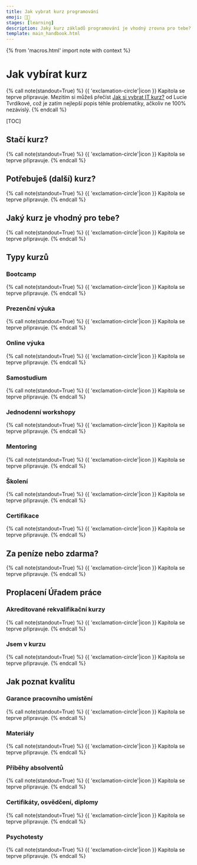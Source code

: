 ```yaml
---
title: Jak vybrat kurz programování
emoji: 🧑‍🏫
stages: [learning]
description: Jaký kurz základů programování je vhodný zrovna pro tebe? Které jsou rekvalifikační a jak je to s úřadem práce? Prezenčně, nebo online? Za peníze, nebo zdarma?
template: main_handbook.html
---
```


{% from 'macros.html' import note with context %}

# Jak vybírat kurz

{% call note(standout=True) %}
  {{ 'exclamation-circle'|icon }} Kapitola se teprve připravuje.
  Mezitím si můžeš přečíst [Jak si vybrat IT kurz?](https://lucietvrdikova.cz/nahlednete-za-oponu-jak-si-vybrat-it-kurz/) od Lucie Tvrdíkové, což je zatím nejlepší popis téhle problematiky, ačkoliv ne 100% nezávislý.
{% endcall %}

[TOC]

## Stačí kurz?

<!-- 80 % hodnoty kurzu je na tobe -->
<!-- nikdo z tebe programatora neudela -->
<!-- projekt -->

{% call note(standout=True) %}
  {{ 'exclamation-circle'|icon }} Kapitola se teprve připravuje.
{% endcall %}

## Potřebuješ (další) kurz?

<!-- tutorial hell -->

{% call note(standout=True) %}
  {{ 'exclamation-circle'|icon }} Kapitola se teprve připravuje.
{% endcall %}

## Jaký kurz je vhodný pro tebe?

{% call note(standout=True) %}
  {{ 'exclamation-circle'|icon }} Kapitola se teprve připravuje.
{% endcall %}

## Typy kurzů

### Bootcamp

{% call note(standout=True) %}
  {{ 'exclamation-circle'|icon }} Kapitola se teprve připravuje.
{% endcall %}

### Prezenční výuka

{% call note(standout=True) %}
  {{ 'exclamation-circle'|icon }} Kapitola se teprve připravuje.
{% endcall %}

### Online výuka

{% call note(standout=True) %}
  {{ 'exclamation-circle'|icon }} Kapitola se teprve připravuje.
{% endcall %}

### Samostudium

<!-- text, video, youtube, platformy -->
<!-- neni osnova, tutorial hell -->
<!-- nedelaji chyby na obrazovce -->

{% call note(standout=True) %}
  {{ 'exclamation-circle'|icon }} Kapitola se teprve připravuje.
{% endcall %}

### Jednodenní workshopy

{% call note(standout=True) %}
  {{ 'exclamation-circle'|icon }} Kapitola se teprve připravuje.
{% endcall %}

### Mentoring

{% call note(standout=True) %}
  {{ 'exclamation-circle'|icon }} Kapitola se teprve připravuje.
{% endcall %}

### Školení

{% call note(standout=True) %}
  {{ 'exclamation-circle'|icon }} Kapitola se teprve připravuje.
{% endcall %}

### Certifikace

<!-- certifikát vs certifikace -->

{% call note(standout=True) %}
  {{ 'exclamation-circle'|icon }} Kapitola se teprve připravuje.
{% endcall %}

## Za peníze nebo zdarma?

<!-- Přednášky vysokých škol -->

{% call note(standout=True) %}
  {{ 'exclamation-circle'|icon }} Kapitola se teprve připravuje.
{% endcall %}

## Proplacení Úřadem práce

### Akreditované rekvalifikační kurzy

{% call note(standout=True) %}
  {{ 'exclamation-circle'|icon }} Kapitola se teprve připravuje.
{% endcall %}

### Jsem v kurzu

{% call note(standout=True) %}
  {{ 'exclamation-circle'|icon }} Kapitola se teprve připravuje.
{% endcall %}

## Jak poznat kvalitu

### Garance pracovního umístění

<!-- Income Share Agreement -->

{% call note(standout=True) %}
  {{ 'exclamation-circle'|icon }} Kapitola se teprve připravuje.
{% endcall %}

### Materiály

{% call note(standout=True) %}
  {{ 'exclamation-circle'|icon }} Kapitola se teprve připravuje.
{% endcall %}

### Příběhy absolventů

{% call note(standout=True) %}
  {{ 'exclamation-circle'|icon }} Kapitola se teprve připravuje.
{% endcall %}

### Certifikáty, osvědčení, diplomy

<!-- certifikát vs certifikace -->

{% call note(standout=True) %}
  {{ 'exclamation-circle'|icon }} Kapitola se teprve připravuje.
{% endcall %}

### Psychotesty

{% call note(standout=True) %}
  {{ 'exclamation-circle'|icon }} Kapitola se teprve připravuje.
{% endcall %}




<!-- {#

Certifikát vydaný společností Green Fox Academy, který dokládá splnění podmínek kurzu a složení závěrečné zkoušky.
Pokud splníš podmínky pro účast v akreditovaném kurzu, získáš i osvědčení o rekvalifikaci od MŠMT ČR.

jsemvkurzu.cz
https://www.uradprace.cz/rekvalifikace-1
https://cs.wikipedia.org/wiki/Rekvalifikace

https://beta.www.jobs.cz/poradna/programujte-5-rad-jak-si-vybrat-dobry-kurz/
https://www.czechitas.cz/blog/jak-si-vybrat-kurz
https://www.itnetwork.cz/blog/jak-si-vybrat-it-kurz-v-5-jednoduchych-krocich

- základy programování kurz
- online
- rekvalifikační
- letní
kurz programování
- recenze
- online, youtube
- cena
- zdarma
- pro začátečníky
- pro děti
- pro ženy
- python, java, c#, cnc, webových stránek, webu
- praha, brno, ostrava, olomouc...

problem rekvalifikacnich kurzu
https://discord.com/channels/769966886598737931/788823881024405544/806236997545885718

BTW možnost splácet až ze mzdy je o dost méně výhodná, než si vzít úvěr v bance. Pokud bych si půjčil na celých ~170000 Kč, co stojí GFA a splácel to celé ty 4 roky, tak je to splátka kolem 4000 měsíčně a cena celého úvěru je 20000 Kč. Rozdíl 70000 Kč a samozřejmě v tom zahrnuto vše, co musí banky dodržet ze zákona. Chápu, že ho každej nedostane, ale nedalo mi to nepoznamenat.
https://www.facebook.com/groups/144621756262987/permalink/812343062824183/?comment_id=812442359480920&reply_comment_id=812627816129041&__cft__[0]=AZUT0qkG5wJZCam03qPSdt7pl0uDNOKGs5BRTL57sMVx6tkugan65PyUSGGJFZ3pikwddVx0UMZXjYxmFvRh0ceDbkrkOCZ_4QTMF7zp0aDDNlGx8eWqLcoYlU6opPd1NZw&__tn__=R]-R

Dan: Jeden velkej problém bootcampů je ten, že pro ně je obchodně nejlepší vzít lidi, co by to zvládli sami, ale neví to. Nejmíň práce je to naučit, nejlepší úspěchy absolventů.

Sekce s mnoha odkazy na kurzy je tato https://junior.guru/practice/#courses S tou nejsem spokojený, protože jedním z cílů JG je vyřešit začátečníkům rozhodovací paralýzu a ukázat jim jasnou cestu, kde a s čím začít. Tato sekce jde proti tomu, je to snaha o vyčerpávající výčet a různé vzdělávací agentury jsou tam abecedně na jedné hromadě. Právě jsem tam SDA přidal, odkaz na vás tam určitě patří. Jaká je budoucnost té sekce zatím nevím, ale v současné chvíli si myslím, že takový seznam nikomu moc nepomáhá. Bylo by podle mě lepší vysvětlit co je bootcamp, online kurz, prezenční kurz, jaké jsou v ČR/SR možnosti. Dodat lidem informace, které jim pomohou zjistit kontext a informovaně si sami z nějakého nezaujatého „katalogu“ vybrat to, co jim bude nejvíc vyhovovat - jinak se budou rozhodovat jen podle toho, kdo bude mít nejvytrvalejší PR (...narážím na Coding Bootcamp Praha).

Ahoj, chci se zeptat jaká je realita mezi kurzem a zaměstnání? Ptám se pro to jestli se dá uplatnit zkušenosti  z kurzu kterým jsem prošel a nebo to chce se zaměřit ještě na něco ?

vytvořit „návod“ na kurzy a bootcampy do příručky a propojit to - Jak vybrat kurz?

Dopředu můžu říct že žádný kurz z tebe programátora neudělá pokud tomu nedáš víc času sám.
https://www.facebook.com/groups/144621756262987/posts/901761870548968/?__cft__[0]=AZVHxasMxYVuyYJzNQaSd3oe0DO85-T_IdwNLf1vzCgHTjAvg5dWlOGnbDx56CSLgu1jcq7zu0UviPCgLlbhj95_ZdrVR3g7kfTJblMkv6zkt_EKTUIJ6tPzjm8Mvbv-hIGKdHrrO6wWvP9b1WncCCWjzWOc8u4yZXDwVEq_3QYyuZ0QAyf2dRBBW6S_h7DY8yo&__tn__=%2CO%2CP-R

typy kurzů
tutorial hell

Learn learn learn loop
https://twitter.com/OzolinsJanis/status/1420344259367030784

https://twitter.com/OzolinsJanis/status/1592122944280748035

Code Tutorials Are Holding You Back https://www.youtube.com/watch?v=EkUuXQUByuw

Poslechnout ještě jednou a udělat z toho citáty a linkovat z katalogu pod skillmea
https://overcast.fm/+U67E82wxk

Stránka o tom, jak vybírat kurz atd.
https://discord.com/channels/@me/790198607193309204/889127635551133828

mrknout na disk do analýza trhu / gfa

Dan vysvětluje akreditace ÚP https://www.facebook.com/groups/144621756262987/posts/968205110571310/

Nukiska
https://discord.com/channels/769966886598737931/917869792495550474/920361602455306311

Mentoři za peníze
https://discord.com/channels/769966886598737931/788826407412170752/887687959669800970

ETICKÉ DILEMA
Rovnou doplním etický dilema, na který jsem narazil jako někdo, kdo komerčně pomáhá začátečníkům k první práci: Nejvíc peněz za nejmíň práce je nechat si platit od lidí, kteří to vlastně (skoro) nepotřebujou, ale z nějakýho důvodu to nevědí. Těch, co už umí skoro všechno potřebný nebo těch, kteří by se to klidně naučili sami z nějakých online kurzů. V podstatě jen „slíznout smetanu“ a inkasovat od nich za fixní délku výuky nebo provizi od zaměstnavatelů nebo oboje. Taky máš pak krásný statistiky, spousta absolventů to pak fakt dělá atd. Lidi, kteří potřebujou třeba víc tý pomoci jsou z takového hlediska (fixní cena) nákladnější a míň zajímavý. Ostatně některý kurzy/akademie jsou přímo firem nebo v těsný spolupráci s jejich recruitery nebo s recruiterskýma firmama. Což není nutně špatně, ty lidi chtějí najít práci a firmy zase lidi, ale je dobrý si uvědomit, kudy tečou peníze a tedy zájmy. Proto jim pak nevadí, když hodně lidí odpadne (během nebo v přijímacím procesu), protože náklady byly malé a získali tím přeci jen několik lidí, z kterých něco budou mít. (Tím nemyslím jen Smartbrains i když to vypadá, že to sedí i na ně)
https://discord.com/channels/769966886598737931/769966887055392768/862732587192549416

GFA cena
https://discord.com/channels/769966886598737931/769966887055392768/860589911634477076

ISA (Income Share Agreement)
https://discord.com/channels/769966886598737931/789092262965280778/862726102212149298

Zed Shaw - bootcampy

Bootcampy které slibuji napojeni na firmy jsou v podstatě lež, žádný 90% positioning není, alumni si pak s minimální pomoci bootcampu hledají práci sami a to i na stránkách jako JG. Certifikat z bootcampu nemá žádnou hodnotu.
https://www.reddit.com/r/learnprogramming/comments/ibiu5o/took_a_bootcamp_more_than_doubled_my_salary_not/

Bootcampy
https://twitter.com/jesslynnrose/status/1217041708170522625
https://twitter.com/jesslynnrose/status/1217041708170522625
https://www.freecodecamp.org/news/coding-bootcamp-handbook/

Bootcamp mi doporučil Balda. Bootcamp je super, protože je intenzivní a dlouhodobý, takže se toho naučíte spoustu (pokud to mentálně ustojíte), ale dáte za něj slušnější balík peněz
https://www.codingbootcamp.cz/

https://twitter.com/rubenharris/status/1225185221244379136



AKREDITOVANÉ KURZY MŠMT
https://www.msmt.cz/vzdelavani/dalsi-vzdelavani/databaze

Dan:

Já chápu, že hledáte „akreditaci na ÚP“ (ve skutečnosti ji uděluje MŠMT), protože to nechcete platit. Zkusím vám ale přidat i pohled z druhé strany.

I já bych byl rád, kdyby někdo uhradil/přispěl na náklady lidem, kterým pomáhám v získání jejich první práce v IT.

Proto jsem se o možnost akreditace zajímal, ale vzdal jsem to, protože velká část těch požadavků jde proti tomu, jak jsem přesvědčen, že je nejlepší se učit.

Další faktor je, že pokud díky akreditaci má někdo zajištěn přísun dotovaných lidí z Úřadu práce, má poměrně malou motivaci to nějak měnit a modernizovat, protože zlepšení víc lidí nepřinese, stojí peníze a zas tolik ÚP neproplácí, nehledě na to, že radikálnější změny by vyžadovaly další náklady na akreditaci…

Čímž neříkám, že (všechny) akreditované kurzy jsou špatné, znám absolventy některých, kteří v IT pracují, ale neumím je s čistým svědomím doporučit.

-------

Ještě jednu vlastnost ty rekvalifikační kurzy mají tím, že na ně ÚP vlastně moc neplatí, pokud tam není významná spoluúčast, tak ani nebývají dost rozsáhlé, aby reálně dostatečně připravily na praxi. Z nuly/skoro nuly na zaměstnatelného (a je asi jedno co) mi přijdou 3 měsíce mnohem rozumnější minimum.

Přemýšlím co vám poradit, protože i to, že teď začaly prázdniny znamená, že se nedá ani chodit někam na FIT na přednášky apod. případně na cenově dostupné kurzy na VŠ (typu http://kurzy.vsb.cz/, nevidím tam data, je to v Ostravě, … ale jen pro ilustraci).

Inventi už tu někdo zmiňoval a možná jsou i další firmy, které budou ochotny si někoho vychovat, typicky pro ty úplně entry-level testerské pozice.

Nejrealističtější a nejpraktičtější mi připadá začít se učit hned, sám pomocí online kurzů. Datař/tester nejsem, takže konkrétní dobré kurzy bude muset doporučit někdo jiný. Z jiných částí IT mám poměrně dobrou zkušenost s Codecademy.

A zároveň zkusit najít někoho, kdo to dělá a může nasměrovat na začátku. Kdyby ho zajímal webový frontend, tak rád pomůžu.

Rychlokvašky
https://discord.com/channels/769966886598737931/1104687389328281672/1105964105094934638

No rozhodně bych si poradila ať se více ptám na věci, které mi nebyly úplně jasné. I když prostředí v Pyladies bylo přátelské, ten strach položit "hloupý dotaz" tam pořád častečně byl a byla to škoda :). Dále nenechat se odradit a zdeptat tím, že to trvá déle než člověk čeká, popřípadě má pocit, že mu to jde pomaleji než zbytku. A taky teď zpětně vnímám to, že vymyslet si nějaký větší projekt a sehnat si mentora na zpětnou vazbu by mě dopředu posunulo rozhodně rychleji. A rozhodně bych si doporučila věnovat se tomu pravidelně. Stávalo se mi, že jsem měla v učení třeba měsíc pauzu a pak bylo o dost těžší se do toho znovu  dostat :).

Příručka: rekvalifikace proplacená od státu
https://byznys.ihned.cz/c1-66848610-chcete-rekvalifikaci-na-programatora-ci-pilota-dronu-vime-jak-si-ji-nechat-zaplatit-statem-nebo-unii

Certifikáty a akreditace
https://trello.com/c/Wfy4o1o8/4926-certifikaty

https://www.czechitas.cz/blog/jak-si-vybrat-kurz

mely by kurzy mit vlastni materialy?
https://discord.com/channels/769966886598737931/769966887055392768/845278004624228372

maji najaky smysl psychotesty?
https://discord.com/channels/769966886598737931/769966887055392768/845265153971716107

co je bootcamp
https://www.facebook.com/groups/1806114342948040/permalink/3581897008703089/?comment_id=3582808101945313&__cft__[0]=AZVLPF3myMElmSDbhPIfH2EZ_WoHV5ppoxFJuhlx90CTy5jEt8mXlPdgb37GZMRp13tfKjPTm9LoDfBuu9oWumBKTlHgU2-QdTKVuuGwHsCqwMuNvsFEAe_W8eDwWCDPsHg9v80aSIvrh9H0haubkwBohkixR4aQwzGnNl0Cbup9AzD_wdDoPFFdVGPz-he0xL0&__tn__=R]-R


--- https://discord.com/channels/769966886598737931/1107639286486028321/1107697000478158848
Ze zkušenosti z 8 měsíčního SDA:

1. Nedělat kurz s tím, že když ho udělám, budu mít práci, ale s tím, že když ho udělám, začnu tvořit svoje projekty a nepřestanu se učit
2. Reálně si určit časový možnosti (frekvence kurzu, délka, moje tendence k prokrastinaci, dojíždění pokud není online, děti, atp.) tak, abych nevyhořel a měl čas na vlastní procvičování mimo kurz, čtení si a zajímání se, rejpání, experimentování
3. Nenechat se od kurzu demotivovat tím, že třeba jsem si vybral backend, ale teď mě láká frontend atp.
4. Přidat se do nějaký komunity / chodit na workshopy, případně na to nebýt sám
5. Nezačínat se učit programovat kurzem, ale nejdřív si to chvíli zkoušet
6. Kurz není potřeba
7. Programovat je potřeba
8. Nenechat se rozladit množstvím technologií a případně tím, že já se učím tuto, ale u nějaký podobný alternativy všude čtu, že je populárnější
9. Ptát se lektora, zejména, pokud mi něco není jasný a ne jen sedět, koukat, opisovat a pak si to hledat (na to stačí youtube a nepotřebuju drahý kurz a lektora)
---


--- https://discord.com/channels/769966886598737931/769966887055392768/1107575340919947344
Kdybych měl **tipnout** proč — tedy kromě nejpravděpodobnějšího zkreslení malým vzorkem — tak ty, které projdou DA se to už předtím léta vlastně učily, takže toho vlastně umí spoustu a teprve po DA se odhodlají tu práci hledat.
U testingu čekám víc „nejsnazší začátek, není potřeba tolik umět“ a v kombinaci s tím, že narozdíl od „něco si naprogramuju“ asi nikdo doma neřekne „něco si otestuju“, takže veškerá znalost jde z kurzů, které si myslím nevybírají účastnice tolik podle stávajících IT znalostí, tak to tak může dopadat. Podle motivace snad vybírají, ale pokud je celý proces od 0 do zaměstnání moc rychlý, ani si nestačí uvědomit, co ta práce znamená.
---


--- https://discord.com/channels/769966886598737931/1102026858268209192/1102981412170235966
Jen dodám, že
> nevim jak posoudit verohodnost a efektivitu daneho kurzu
neví asi nikdo 😄 Ale základ je pochopit svou situaci, pochopit co každý z těch kurzů nabízí a minimálně si vybrat ten, který se pro tu mou situaci nejvíc hodí. Např. ITnetwork a GFA jsou typově kurzy úplně jiné, za úplně jiné peníze, s úplně jinou časovou náročností a stylem výuky a hodí se pro úplně jiné lidi. Jestli se upsat nějakému konkrétnímu kurzu je otázka až na druhém místě, protože nejdřív musíš vědět, z čeho vůbec vybíráš.
---


--- https://discord.com/channels/769966886598737931/811910392786845737/856204731193884683
Zajímavý web https://calmcode.io/ s krátkými lekcemi, který zatím pokrývá hlavně Python. Líbí se mi, že lekce k args a kwargs končí srozumitelným příkladem situace, kdy se podobná věc může hodit. https://calmcode.io/args-kwargs/usecase.html
---


--- https://discord.com/channels/769966886598737931/811910782664704040/869859900572983377
Jessica Rose si plní sen udělat začátečnický webdev kurz zadarmo: https://www.classcentral.com/report/webdev-bootcamp/
Za Jessicu se můžu zaručit, není to žádné skryté tahání peněz.  (Jestli ji teda nezradí platforma, ale to Class Central  vypadá OK.)
Místo peněz kurz vyžaduje čas a dřinu, jak říkají v https://www.classcentral.com/report/webdev-bootcamp/#expectations  ~~(Já ten čas nemám, tak se nepřihlásím...)~~
---


--- https://discord.com/channels/769966886598737931/788832177135026197/868020295351537704
https://www.udemy.com/course/the-modern-python3-bootcamp/
https://www.udemy.com/course/100-days-of-code/
https://www.udemy.com/course/automate/ (kdysi jsem někde sehnal kód, abych to měl zdarma, ale teď nemůžu najít kde)
---


--- https://discord.com/channels/769966886598737931/788832177135026197/1050093159587250176
„tenhle kurz Javy je co jsem viděl je asi nejvíc oceňovanej on-line a na druhou stranu se o něm hodně málo ví. Sám jsem ho zatím neprošel a koukal jsem do něj a vypadal fakt dobře :)) “, napsal mi jinde <@414887173154930698>, tak to sem dávám:

https://java-programming.mooc.fi/
---


--- https://discord.com/channels/769966886598737931/789092262965280778/1040690678247739483
Ha ha, nevím jestli pod stejnou skupinou, ale na ten příspěvek jsem na fb reagoval jako absolvent (nemám žádný jiný business s GFA).

A moje vlastní pritakani, tedy částečný souhlas byl pouze s tím co jsem dával zpětnou vazbu i GFA po dokončení, že prostě neřeknou úplně narovinu jak extrémně náročné to je. Oni to jako naznačí, ale není v jejich zájmu si brát zákazníka.

Myslim že nejdůležitější je celá životní fáze ve které se člověk nachází, jestli si to může dovolit finančně, jestli je v "nejlepší fázi života" Teda neřeší nějaký extrémní stress, neřeší nějaká velká vztahová traumata, neřeší osobní I pracovní problémy, nebo zdravotní problémy. Oni to naznačí, ale spíš to nedotahnou dokonce, než aby si vzali klienta (alespoň za mě jsem měl takový pocit) a pokud máte úplně optimální situaci, ale třeba jste v životě neprogramovali, připravte se na jízdu na tobogánu mordorem (zejména u té intenzivní části)

Nadruhou stranu pokud jste ready (což člověk nikdy sám pořádně neví, ale dá se to alespoň odhadnout a v tomhle myslím že by to měl mít greenfox jako první informací na svých stránkách) a jste ochotni u intenzivního kurzu trpět (ne nutně) a zároveň si přinést spoustu obohacujicich zážitků obecně jste velmi výkonné povahy (nebo alespoň běžně) greenfox naprosto doručí co slibuje a celý ten komentář je vážně spíš fikce z mojí zkušenosti.

Ale prostě někdo kdo nikdy neprogramoval a najednou má sedět 12 hodin denně velmi intenzivně u náročné programátorské látky, bude muset podat bez nadsázky trochu heroický výkon. Abych to trochu odlehcil, začínal jsem v intenzivní fázi že které jsem pak přešel na Part-time (zjistil jsem že můj život pro to není dost zařízený, zároveň jsem v tom viděl unikátní příležitost)  a v té intenzivní verzi jsme měli např člověka který měl vlastní business, (vlastní firmu) velkou rodinu a stíhal mám pocit si v přípravném týdnu na zkoušky  odjet na dovololenou, celou látku zvládat jako jeden z těch více vepředu a během onlinelekci
---


--- https://discord.com/channels/769966886598737931/789092262965280778/1037426032849993776
Kromě kurzů od <:czechitas:842465242071171132>  Czechitas (Staň se kodérkou nebo DA: Web), které mají bezkonkurenční poměr cena / výkon, tak jen nás, tedy <:coreskill:929824061071192084> https://CoreSkill.tech

Jaké jsou alternativy?
<:sdacademy:929734682097107024> SDA https://sdacademy.cz/kurzy/javascript/
Primakurzy https://www.primakurzyonline.cz/tvorba-www-stranek (obsah nedostatečný)
<:engeto:929737378288005140> https://engeto.cz/webova-akademie/ (příliš krátké)
StepIT: https://praha.itstep.org/kurz-front-end (ale není to online)
Škola kódu: https://skolakodu.cz/web-programator/ (jQuery uff)
AbecedaPC https://skoleni.abecedapc.cz/rekvalifikace-webdesigner (sorry, ale nesmyslný obsah)

Ostatní, například <:greenfox:929737456423698472> GFA a další neučí frontend nebo **jen** frontend
---


--- https://discord.com/channels/769966886598737931/769966887055392768/1010071732880674816
**Zájem firmy** je tvorba zisku. Pokud nebudeš mít výsledky, tak nepřijdou klienti a nebude zisk. Takže opravdová spokojenost je až sekundární. A opět sem to viděl na vlastní oči.
Já to mám sice trochu jinak, ale taky tomu, co dělám, říkám byznys skoro ironicky.

> klientových očekáváních
I protože jsme na dlouho a za poměrně dost peněz, tak se snažíme to očekávání na začátku sladit jak jenom to jde.
Takže je to zodpovědnost firmy. Opět jsem viděl lidi, co dali nevratně vyšší desítky tisíc za kurz, který byl moc pokročilý nebo moc začátečnicky pro jejich úroveň, považuju to primárně za selhání toho, kdo jim to prodal.

> schopnostech
jasně, někomu to jde rychleji nebo už má start za sebou, proto jedeme personalizovaně, každej svým tempem, to je dost těžké při skupinové frontální výuce řešit

> někdy mám pocit, že se ji žák snaží zbavit
Určitě někdo může zaujmout hodně pasivní postoj, „bav mě / uč mě“, zvlášť když je to povinná (a „povinná“) výuka někde na ZŠ a SŠ, ale i proto pomáhám jen dospělým, kteřá to mají už srovnané a motivaci mají vyřešenou.
Zážitek s několika lidmi, co byli mentálně ještě na střední mi stačil, abych věděl, že to není pro mě.
A píšu mentálně, poznal jsem i mladší věkem než oni, s kterýma byla radost něco dělat.
---


--- https://discord.com/channels/769966886598737931/769966887055392768/1009900463908462622
Mě to přijde strašně důležitý téma, už protože nějaké „kurzy“ dělám jako živobytí 🙂 a taky asi každý tady v klubu nějakým kurzem projde (i kdyby byl online).

Pointa toho mého pohledu je, že neexistuje žádná objektivní metrika, kterou by se daly kurzy srovnávat. Ve světě bootcampů je to často % těch, co do nějaké doby najdou práci, ale jednak se s tou metrikou snadno a často podvádí (i když formálně to může být pravdivé číslo) a jednak je to závislé i na tom, jaké lidi nabíráš atd.

Proto je nakonec subjektivní hodnocení lidí, kteří tím projdou, to jediné relevantní ne protože by bylo ideální, ale protože jiné reálně není možné a samozřejmě je lepší než nějaké skóre typu 4/5, se dozvědět kvalitativní data typu lektoři byli takoví a makoví, měli na nás tolik času, problémy v kurzu firma řešila atd.
---


--- https://discord.com/channels/769966886598737931/769966887055392768/999610490294652958
Nemám zkušenost konkrétně s ITnetwork, takže píšu obecně. Pokud seženeš dobrý kurz a pracák ti to proplatí, tak je to samozřejmě značka ideál, protože budeš za sebou mít dobrý kurz a ušetříš peníze 🙂 Hrajou do toho ale několik věcí:

📝 Kurz, který lze proplatit pracákem, musí splňovat nějaké formální požadavky, které mohou být třeba trochu zastaralé, nebo náročné na byrokracii či jinou režii. Toto ovlivňuje způsob, jakým lze pak ten kurz vést a ne každý má prostor a energii na to, aby to splnil, i když by to splnit mohl, nebo dělal ten kurz inovativně navzdory těm formálním požadavkům.

<:philosoraptor:911721791146315826> Kurz, který umožňuje proplacení z pracáku, má přísun lidí z pracáku. Lidé tam jdou a neplatí to. To vytváří určité motivační pokřivení, protože na to lidi nehážou svoje vlastní peníze a tudíž nehodnotí tak přísně kvalitu (když to nebude užitečné, nechají si to proplatit a pokrčí rameny, ale neřeknou si „tyjo, to za to fakt nestálo, chci peníze zpět, nebo jim napíšu blbou recenzi aspoň“). Zároveň kurz má dobrý zdroj studentů, kteří jdou po ceně (mají proplaceno, tedy to mají zadarmo nebo skoro zadarmo) a nemusí se namáhat udělat ten kurz nutně nějak skvěle aktuální nebo jinak perfektní, protože i průměrný kurz bude prostě stačit, studenti přijdou, peníze přijdou, proč se snažit. Tímto nechci ty kurzy všechny nějak šmahem hodnotit, jen chci prostě říct, že je dobré si vždy uvědomit byznys model a motivaci toho, od koho kupuju, protože mi to pak umožní dávat si pozor na ty správné věci, když vybírám.

🏅 Drtivá většina kurzů nestačí na to, abys pak naběhl na pohovor a z první tě vzali, i kdyby to desetkrát v promo materiálech tvrdili. Stát se to může, ale častěji potřebuješ ještě udělat něco navíc po kurzu, typicky vytvořit nějaký svůj demo projekt, na kterém ukážeš, že umíš něco sám vyřešit a vytvořit, ne pouze „opisovat z tabule“. Pokud kurz dává nějaký certifikát, je to pro většinu zaměstnavatelů jako diplom z plavání ve školce. Je to milé, ale přihlížet budou spíš na to, co ukážeš v bazénu. Pro samotný certifikát to tedy spíš nedělej, dobře si prostuduj náplň kurzu. Toto se týká skoro všech kurzů, ne pouze těch, které umožňují proplacení z pracáku.
---


--- https://discord.com/channels/769966886598737931/788832177135026197/985177771284262962
20 hodin týdně 2 roky.
https://twitter.com/kondrej/status/1535586323461033984
https://twitter.com/svpino/status/1535230313315508224
https://github.com/ossu/computer-science
---


--- https://discord.com/channels/769966886598737931/788832177135026197/985904462071742535
[Python / Java / Kotlin / Frontend]
**JetBrains Academy** (https://www.jetbrains.com/academy/)
- Pěkné učební plány postavené na psaní malých projektů
- Vlastní knowledge map a propojení s IDE od JetBrains
- Zdarma tracky: Kotlin Basics a Frontend Developer
---


--- https://discord.com/channels/769966886598737931/788832177135026197/980377341870100520
Pro <@786562518985605132> a kohokoliv dalšího - bezva učební videa Pythonu z dílny <@733309153275019326>  https://youtube.com/playlist?list=PLFt-PM7J_H3GJSvIWwJDaAgJjq9W-oWSF
---


--- https://discord.com/channels/769966886598737931/789092262965280778/979083071053762560
Předpokládám že máš na mysli kurz s lektorem.
Nemám zkušenosti, ale podle toho co vím. Používají materiály které najdeš i na ITNetworku. Většinou ty od Davida, protože ty jako jediné mají potřebnou úroveň, najdeš tam desítky článků které obsahují chyby, nedokončené seriály, atd. V rámci kurzu ti odemknou všechny potřebné lekce z daného bloku, tedy pokud nejsou dané články free. Výhoda je očividná, a to lektor kterého se můžeš doptat, pokud něčemu nerozumíš. Myslím že dostaneš i kontakt na lektora.

Jako druhou výhodu bych viděl že některé kurzy (webové aplikace) lze uhradit v rámci rekvalifikace skrze úřad práce.
---


--- https://discord.com/channels/769966886598737931/769966887055392768/976037409215115274
Naučit se programovat “doma” je normální, to není volný čas, ale domácí příprava, a může být časově i několikanásobně náročná, než kolik času strávíš sezením v učebně při kurzu.
---


--- https://discord.com/channels/769966886598737931/789092262965280778/974326857015115796
Ctu taky jednu z moznosti BeeIT, tak ráda neco málo sepíšu, protože vím, že když jsem sem přišla, psali jste mi, že o BeeIT tady zatím moc nepadlo.

 Mám za sebou velkou část C# a SQL, ale ještě nejsem u konce. Já jsem zatím spokojená, ale má to svá specifika.
Kurz je možné chodit jak fyzicky, tak i online (aspoň ten náš jde), lektoři na to jsou připraveni. Nicméně z našeho kurzu jsem asi z 15 lidi byla jediná, kdo do učebny docházel. Což mě trochu mrzelo, protože jsem se těšila, že poznám i ostatní souputníky - ti často ani nejsou switcheři, ale lidi, které tam poslala firma, aby se přivzdělali. Bohužel si nikdo na lekcích ani nezapíná kamery (lektoři ano, studenti ne). Lekce mají pěkný materiály a kurz je určen pro někoho, kdo už aspoň něco umí, což bylo pro mě rozhodující (nechtěla jsem na kurz, kde první 8 lekcí budeme probírat podminky - to je nadneseny, vím). Takže sice jsme šli od základu, ale měli jsme to během asi dvou lekcí zfouknuté a pak se šlo rovnou na OOP a pak to začal být fičák. Ale co vim, tak Python mají udělaný pro úplné začátečníky, takže to se od C# liší.

Úkolů na procvičování bych si i klidně představila víc, ale zase neměla jsem tolik moc času navíc. Ale zato byly zajímavý. Třeba zkusit si naprogramovat jednotlivé metody, které dela list nebo linkedList (add, remove...). Hodně oceňuji, že mám materiály, do kterých můžu nakouknout (hlavně k wpf), až budu něco hledat, dá se v nich hezky vyznat. Nějakým způsobem se rozjíždí i projekt, ale to je něco, co podle nemají moc vymakané (metodologicky), ale myslím, že hodně hraje i roli to, že se účastníci nepotkavaji fyzicky... nějak se snažíme o tom komunikovat, ale moc si neumíme rozhodit praci mezi sebe.
Určitě sem hodím někdy v červnu i nějaké info už kompletně po kurzu se všemi dojmy. Kdyztak se klidně dal doptej :)
---


--- https://discord.com/channels/769966886598737931/788826407412170752/972951035226247258
Práce, kterou jste doteď dělali jako koníčka po večerech najednou děláte přes den a máte za ni zaplaceno. Učíte se 3x rychleji -> nové informace nasáváte jak podvědomě (protože se to na vás valí ze všech stran a chtě nechtě jste součástí), tak vědomě a cíleně (protože máte silnější potřebu a motivaci se učit, už jen pro to, abyste si tu práci udrželi).
Píšu, nevzdávejte to, ale ve zkušební době není ostuda to vzdát, pokud cítíte, že to není ono. Nemusí vám vyhovovat prostředí (malá kancelář nebo velký open-space), tým (ne s každým si lidsky sednete), práce (představovali jste si něco jiného), časové možnosti (dojíždění moc dlouhé a drahé), nebo naopak remote či home-office není tak super, jak jste si mysleli.
Buď máte to štěstí a víte předem, co hledáte (a moc nedoporučuji se do něčeho nutit s tím, že si možná zvyknete), nebo si to prostě musíte vyzkoušet a pak zvážit případnou změnu. I samotná změna projektu může být pro někoho problémová, na to pozor už při pohovoru, zda si chcete přechod na jiný projekt určovat sami nebo vám nevadí, když vás podle potřeby realokují jinam.
To se teď stalo mně, po 3 měsících zaškolování na jednom projektu (a s ním související tým, prostory, režim, atd.) mě zítra čeká v rámci zákaznické společnosti nový projekt, nové prostory, nový tým, nový režim. Já jsem dost přizpůsobivá a obecně nemívám se změnami problém, přesto je pro mě tento přesun trochu „šok“, že se to v praxi opravdu děje. 😊
Co bych si dnes před nástupem do práce poradila, tak hlavně KLID. Kladla jsem na sebe od začátku vysoké nároky a zbytečně se tím nervovala. Nepřemýšlela jsem nad tím tak, že mám celé 3 měsíce na to, abych poznala novou práci, spíš jsem to brala jako snahu nic nezkazit a za každou cenu se tam udržet. 😊 Do dnešního dne se mi přes LinkedIn ozvalo asi 10 dalších recruiterů, zda nehledám pracovní příležitost (a to nemám zelené kolečko opentowork). Lidí je opravdu nedostatek, a pokud nejste na stávající pozici spokojeni, nebojte se změny. Držím palce!
---


--- https://discord.com/channels/769966886598737931/769966887055392768/939234781462405120
Kurz na prg.ai je spíš takový populárně naučný: https://prg.ai/elements-of-ai/
Ten doopravdický kurz je na ČVUT a Matfyzu 🙂
Samozřejmě samouci mohou vyzkoušet různé OCW platformy, samostatné online kurzy, ... nebo i kurz pydata.cz (který zatím běží v podobě navazujícího kurzu pro PyLadies): https://projekty.pyladies.cz/course?course=pydata-2021-praha-podzim
---


--- https://discord.com/channels/769966886598737931/788832177135026197/912663319645683723
Jak chtěl Dan Srb,
já nedávno doporučoval https://learnjavascript.online/.
Je to cca měsíc, co jsem to dodělal. Seděl jsem u toho celkově týden několik hodin denně.
Je dobré mít už nějaké základy programování. Na obsah se lze podívat v odkaze.
Kurzem tě provází postupně od elementárních věcí po pokročilejší. K výkladu jsou doplňující interaktivní cvičení hned vedle výkladu. Těch druhů cvičení není mnoho, ale postupně se opakují avšak s tím rozdílem, že nově je upravíš o nově naučenou látku. Vidíš tedy několik různých variant řešení a provedení. Kolikrát to je až otravný a chceš pokračovat dál ale on tě nepustí. Musíš to udělat. (Samozřejmě nemusíš, můžeš se jedním Help tlačítkem proklikat k tomu, že se ti odemče další kapitola. Je to však schovaný, aby tě to nelákalo. Asi jako možnost odstranit FB profil :)) Takto ti třeba nejprve bezpečně seznámí a procvičí s tebou Promises, a až pochopíš toto, ukáže ti (po několika jiných kapitolách) Async/Await srandy.

Když nevíš, můžeš použít nápovědy autora. Když ti dojdou nápovědy, můžeš si nechat zobrazit řešení. Zobrazit nápovědu a popř. řešení můžeš až po určité době. Tímto tě chce jemmě donutit zapojit hlavu a ne jen prolítnout tutoriál jak knižku v knihkupectví.

Kurz stál cca 1300,-.
Po kurzu už mi stačí do kurzu občas nahlédnout na nějakou drobnost, ale po většinu času stačí MDN.

Po tom kurzu jsem hned najel na tvorbu webovek, který jsem měl v plánu už dřív.

Na kurz jsem přešel z freecodecamp kurzu, který jsem prolítl mega rychle (myslím tu část pouze o JS) Když jsem si však sedl ke klávesnici, že začnu psát ten web, tak jsem slyšel akorát vibrovat ten drátek, co drží uši. 🙂
---


--- https://discord.com/channels/769966886598737931/769966887055392768/908862016536600576
Za uložení na později stojí i Brackeys na YT. Kanál narvanej úplně vším co tě okolo tvorby her v Unity napadne. K prasknutí. Má pak i discord komunitu, početnou a aktivní. https://www.youtube.com/c/Brackeys
---


--- https://discord.com/channels/769966886598737931/1100772270445703199/1101219405838418051
https://www.seznamzpravy.cz/clanek/domaci-zivot-v-cesku-zlepsete-svou-karieru-vyzyva-ministerstvo-nabizi-az-50-tisic-na-kurzy-230085#dop_ab_variant=0&dop_source_zone_name=zpravy.sznhp.box&source=hp&seq_no=3&utm_campaign=abtest217_krokovy_redesign_feedu_varA&utm_medium=z-boxiku&utm_source=www.seznam.cz
---


--- https://discord.com/channels/769966886598737931/806621830383271937/1080894646424703046
Velmi mě zaujalo video https://www.youtube.com/watch?v=DPg4EVufkfs - vypadá to, že autorka Lucie Lénertová je velmi dobrá v tom, co dělá. 🙂
---


--- https://discord.com/channels/769966886598737931/789092262965280778/1062686928115347466
Těm, co začínají s Javou, nebo si ji chtějí osvěžit jako já, bych chtěl doporučit už zmiňovaný finský MOOC kurz: https://java-programming.mooc.fi/ (má dvě části). Mám za sebou tu první a budu pokračovat, tak tady jsou dojmy:

MOOC Java Programming
🙂 Vše je pěkně vysvětlováno, dobře se to čte
🙂 Podle mě vhodné i pro někoho s horší angličtinou
🙂 Nutí pořád psát nějaký kód (většinou menší cvičení)
🙂 Celý kurz je zdarma

🤷‍♂️ Text-based + obrázky + pár videí ve finštině <:lolpain:859017227515854879> (s titulky ofc)
🤷‍♂️ Jako podpora slouží skupina na Telegramu
🤷‍♂️ Někdo může být rád za certifikát, v závěru jsou dva, tj. jeden za každou část

🙁 Absence větších projektů (možná na konci druhé části?)
🙁 Používat jejich plugin TMC v IDE může být docela pain
(asi ne minus pro někoho, kdo je v pohodě s NetBeans,
kde je oficiálně podporovaný a měl by být hladší průběh)
🙁 Něco se může dít se servery -> Neuploadneš vypracovaný úkol, musíš čekat
(to poslední se mi stalo zatím jen jednou, ale trvá to už déle jak půl dne,
s něčím podobným jsem se ale setkal třeba i u kurzu od Jetbrains)
---


--- https://discord.com/channels/769966886598737931/789092262965280778/1056643531650900030
<@186214860080676864> ptal ses
> Stojí tyto kurzy obecně vůbec za to? V případě greenfox je to něco okolo 100 000,- není to úplně málo, tak jestli má vůbec smysl tuto částku investovat.
Je to trochu jiné téma, než v tom threadu řešíme, tak napíšu odpověď tady.
---


--- https://discord.com/channels/769966886598737931/789092262965280778/1056473925497929768
Prošel jsem všechny kurzy programování a tvorby webu s aktuálně platnou akreditací MŠMT, tedy takové, na které můžete (ale nemusíte) dostat peníze (až 50000 Kč) od Úřadu práce.
---


--- https://discord.com/channels/769966886598737931/1083734944121102436/1089250472776454154
Zjistit se to dá z Excelového souboru tady https://www.msmt.cz/vzdelavani/dalsi-vzdelavani/databaze a řetězec SDA se v něm vůbec nevyskytuje, takže to nevypadá, že akreditaci mají.

Za loňsko byly uděleny tyto akreditace, kde je nějaké programování.
```
Číslo jednací    Vzdělávací zařízení    Email žadatele    Pro pracovní činnost
MSMT-16743/2022-6    b4u consulting s.r.o.    t.kosina@consultant.com    Programátor www aplikací
MSMT-6316/2022-2    Edu partners s.r.o.    info@edu-partners.cz    Programátor www aplikací
MSMT-1493/2022-7    ITnetwork s.r.o.    mcapka@itnetwork.cz    Programátor www aplikací
MSMT-16736/2022-2    Orange Academy s.r.o.    damborsky.j.@seznam.cz    Programátor www aplikací
MSMT-5048/2022-2    Počítačová služba s.r.o.    info@poc-sluzba.cz    Programátor www aplikací
MSMT-3957/2022-2    RS Semily s.r.o.    info@rssemily.cz    Programátor www aplikací
```
---


--- https://discord.com/channels/769966886598737931/1083734944121102436/1088109106482651216
Na IT network jsem práve v kurzu "programátor ww aplikací - C# .NET". Mám to přes ÚP a při podávání žádosti mi paní zdělila, že do zdůvodnění žádosti je nejlepší napsat průzkum aktuálního stavu trhu práce, proste data a fakta, ne jen pocity. Ideální je mít příslib práce, ale není to nutné. Nakonec mě ještě iniciativně dostali do programu Outplacement, který novému zaměstnavateli přispívá na mzdy do výše 15k na 9 měsíců. Tak uvidíme, jestli to pomůže se uplatnit.
ITnetwork jsem volil hlavně kvůli akreditaci a ÚP. Líbila se mi i GFA, ale to bylo výrazně dražší.
V podstatě to, co popsali lidi přede mnou, jsou i moje dojmy. Kvalita e-learningu je závislý na tématu a tvůrci obsahu. Já měl největší problém s tím, že jsem lekci prošel, poctivě procvičil zadání a pak v řešených úlohách tápal, jelikož se s těmi informacemi daný úkol nedokázal udělat. Hledal jsem řešení v dikuzích, googlil, ptal se známých a tak postupoval dále. Taky jsem si k tomu vzal ještě kurz na Udemy, protože mi video učení více sedí. Vidím, co se tam děje, lektor to i patřičně popisuje a tak se mi ty informace lépe spojí a mohu pak kódit i sám. Postupem času jsem se zlepšil a zvládal udělat Jednoduché a Středně náročné úlohy sám. Pokročilé jsem rozpracoval do stádia, co jsem věděl a pak hledal pomoc nebo se prostě podíval do řešení, přečetl si kód, snažil se tomu porozumět a pak to reprodukovat po vlastní ose. Někdy to šlo někdy ne. Zde myslím, že má ITnetwork slabinu v tom, že není k dispozici nikdo, kdo by ti dokázal obratem pomoci se hnout z místa a vysvětlit "polopatě", co, proč a jak se děje. Porozumět, co se v kódu děje, mi nejvíce pomohla rada od zkušeného známého, který mě navedl, jak to pozorovat ve VS. To byl pro mě "game changer". Do té doby jsem se trápil a procházel lekcemi sem a tam, jestli nejsem trotl a něco mi neuniklo nebo jsem to nepochopil. Prezeční školení je fajn, chlapi jsou vstřícní a pomohou věci lépe vysvětlit. A to, že jsou tyto dny s odtupem po ukončení E-L, je jen dobře ...
---


--- https://discord.com/channels/769966886598737931/1088118073774587985/1088118073774587985
Při absolvování online kurzů si uvědomte následující nuance:
Zdroj: DataCamp Radar 2023
---


--- https://discord.com/channels/769966886598737931/1085638261583650947/1085881389238472765
Ještě přidám pracovní verzi textu, kde rozebírám, proč nejsme akreditovaní a co to znamená.

> Akreditovaný kurz musí splnit spoustu zastaralých a z hlediska praxe zbytečných požadavků.
> Pro získání akreditace bychom museli slevit z našich standardů a moderních, funkčních postupů.
>
> Místo byrokracie spojené s akreditací se věnujeme podstatnějším věcem, které ti opravdu pomůžou.
>
> Akreditované kurzy jsou osvobozené od DPH, takže mohou být levnější, my ale nejsme plátci DPH a tak je to jedno.
>
> Akreditace taky znamenala možnost dostat uhrazeno až 50000 Kč od Úřadu práce. V novém programu už o tuto dotaci může požádat kdokoli.
---


--- https://discord.com/channels/769966886598737931/1074720669939531776/1075035258044547102
Jsem samouk. Trvalo to dlouho, prvni kod jsem napsal(opsal) v roce 2020. Ale sam jsem si zvolil tuhle cestu. Bylo to pozvolne objevovani programovani a veci s nim spojenymi. Myslim, ze kdybych sel do nejake nalejvarny ala 4 mesicni bootcamp , tak vyhorim a programovani si znechutim. Jel jsem vcelku pohodovym tempem a  mel dlouhodobou vizi. Urcite se z 0 na moji uroven da dostat mnohem rychleji.  A dost  mozna se da prace ziskat i s mensima znalostma. Ja si opravdu pockal a  az na konci lonskeho roku jsem si rekl, ze chci hledat praci, protoze jako samouk jsem mel pocit, ze se posouvam moc pomalu. Nakopl me k tomu pohovor od attacamy.
Kurzy a cestu mam trosku vic v <#788823881024405544> https://discord.com/channels/769966886598737931/788823881024405544/1048280508985000047
---


--- https://discord.com/channels/769966886598737931/1073248653415821354/1073334336985759795
A nebo to můžeš zkusit netradiční cestou a vyzobat si z internetu kurzy, které mají na internetu různé světové university. Viz třeba https://teachyourselfcs.com/, kde je přehled kurzů k základním okruhům z computer science (základy programování, algoritmy a datové struktury, sítě, databáze, atd.) Jasně, nebudeš z toho mít titul, ale zase to jsou kurzy z nejlepších škol na světě (Berkeley, Stanford, MIT, atd.) a pokud si tu materii poctivě projdeš, uděláš si všechna cvičení, atd., tak se toho opravdu hodně naučíš. Osobně jsem si prošel prakticky celý úvod do programování z Berkeley (CS61A) a potom i jejich algoritmy a datové struktury (CS61B) a byly to naprosto skvělé kurzy, které mě opravdu hodně posunuly. A navíc i úlohy tam jsou hodně zajímavé, například závěrečný projekt v CS61B byl napsání vlastní počítačové hry 🙂
---


--- https://discord.com/channels/769966886598737931/1064858674415280129/1064872825762086912
Je to tu trochu offtopic, ale jedná se formát *školení* není to kurz.
Máš ve firmě nějaké IT lidi, klidně s léty praxe a chceš jim rychle zvýšit nějak kvalifikaci třeba v nějaké nové oblasti.
Tak zaplatíš třeba dvoudenní školení. Expert to s nimi projde hodně intenzivně, nazval bych to nalejvárnou.
Můžou se samozřejmě doptávat, to je asi jediná výhoda proti nahranému online kurzu a taky to, že jako šéf víš, že tam seděli a asi poslouchali.

Tohle vzniklo v době, kdy získat tyhle znalosti na internetu z milionu různých kurzů nebylo možné a knížky na to téma vycházely později než to v té firmě potřebovali. Cesta byla tedy školení. Dneska mi to často přijde jako už přežitek, ale věřím, že jsou situace, kdy to smysl dává.

Protože to školení dělaj v lepším případě opravdu drazí experti, tak to není levné.
Běžné je několik tisíc za den. Ale je to koncentrát, který si pak týdny ředíš a čerpáš z toho.
---


--- https://discord.com/channels/769966886598737931/1050148634202755082/1050152414201774090
S dobrým kurzem (a tam si myslím, že GFA není špatný, co se obsahu týká) asi dostaneš o něco přímější cestu, ale nevím jestli o 3–4 měsíce.
---


--- https://discord.com/channels/769966886598737931/788826407412170752/884384772669972481
Pokud kamarádka nemá žádné zkušenosti s testováním, doporučuju začít s Czechitas jednodenním *úvod do testování* - vyzkouší si prakticky, jak vypadá práce manuálního testera/ky. Dále se může podívat na zdroje kolem test stacku a Radima Pánka (http://rdpanek.cz/) - témata jsou sice  technická, ale mají i zdroje pro začátečníky v automatizovaném testování.

Pokud se rozhodne jít do toho, doporučuju si najít nějaký kurz. Jsou firmy a neziskovky, které nabízí takové kurzy. Toto bohužel neumím objektivně hodnotit, protože nemám s tím osobní zkušenosti.

Na práci manuálního testera stačí látka z ISTQB zkoušky - https://castb.org/wp-content/uploads/2020/05/ISTQB_CTFL_CZ_3_1_1-6.pdf. Na pohovorech se často ptají na teorii (otázky typu co je boundary analysis, black box versus white box testování, kdy automatizovat testy a proč a kdy neautomatizovat apod.) a také ověřují způsob, jak kandidát/ka přemýšlí - otázky typu jak otestovat žehličku/konvičku/jakýkoliv předmět. Co se ještě hodí umět je Linux a SQL - občas bude potřeba podívat se do logů, zapnout si prostředí nebo vytáhnout nějaká data z databáze. Na pohovorech, jak vím, se na to obvykle neptají, pokud se jedná čistě o manuální testování.
---


--- https://discord.com/channels/769966886598737931/788826407412170752/884384782669213727
Certifikát ISTQB může být užitečný pro hledání první práce, protože je tam hooodně teorie, kterou se člověk musí naučit, na druhou stranu znám spoustu lidí, kteří dostali práci i bez něj. Pokud už člověk má praxi, certifikáty jsou většinou nerelevantní.

Co si myslím, že by mohlo pomoct je ukázat, že člověk ví, kam se chce dál posunout. Automatizované testování je často dalším krokem a aby člověk mohl psát autotesty, musí nejdříve umět programovat na základní úrovni. Doporučuju tady začít s Javou, protože junior testery většinou nabírají v bankách, kde jsou testy v Javě. Pokud nejsou v Javě, jsou většinou v Pythonu a přechod Java ->Python je jednodušší, než naopak. Nicméně, dá se začít i Pythonem, to je možná jednodušší na začátek. Každopádně bych tady doporučila mít nějaký ukázkový projekt. Taky bych doporučila, osvojit si základy DevOPSu - někdo bude muset připravovat testovací prostředí, automaticky na něm spouštět testy atd.

U testera/ky můžou být důležité doménové znalosti - toho bych se nebála využít. Pokud mám vystudované bankovnictví, zkusila bych se primárně hlásit do bank. Je spousta dalších cest, kromě automatizovaného testování - pokud už vím, kam mířím, zkusila bych to na pohovoru zmínit.

Co se týká firem, hledala bych nějakou, kde mají menší poměr manuálních testerů (nebo ideálně žádné), protože se může stát, že se junior/ka zasekne na manuálním testování a nikam neposune. Na pohovoru bych se vyloženě ptala, kolik je manuálních testerů, kolik mají manuálních vs automatizovaných testů, co ode mě očekávají.
---


--- https://discord.com/channels/769966886598737931/1107639286486028321/1108422028727431218
Hezké téma mě blízké. 👍

Z pohledu účastníka kurzu před cca 6 lety, bych svému mladšímu já poradila, abych po jeho ukončení, makala na sobě dál, pracovala na klidně basic projektech - pokud možno denně využívala své znalosti a snažila se dostat do IT. Abych se obklopovala komunitou, která by byla na stejné vlně, navštěvovala meetupy a získávala kontakty. Abych nespoléhala pouze na to, že jsem si udělala nějaký kurz a mám z něj certifikát.

Píšu z vlastní zkušenosti, mám možnost porovnat s obdobím od září 2022, kdy na sobě makám, jela jsem Koderku, navázala jsem JS1, ani jsem si neoddychla a hned na to JS2. Je to pomalu jako semestr. Po jeho ukončení mám obavy, že zakrním, že nedokážu ničím navázat. Že jen tak zahodím těch 10 měsíců. 😐
Ideálně bych se ráda chtěla dostat do profese, kde bych nějaké to "minimum" využívala - praxí se učila a dalšími kurzy (React) na sobě dál makala.

Je to o zodpovědném přístupu každého účastníka kurzů, ale za mě: ptát se, zajímat se, vypracovávat úkoly, denně používat a hledat příležitost pro to zůstat (nebo se dostat) v oboru.
A jak bylo napsáno, počítat s časem nad rámec kurzu.
---


--- https://discord.com/channels/769966886598737931/1107639286486028321/1107717837566525460
Být si dobře vědom, že mezi kurzem a jeho „aplikací“ ve firmě bude mezera, proto se snažit tuto mezeru minimalizovat výběrem kurzu co nejbližšího potřebám (a to se týká zejména používaných nástrojů), a (pokud možné) mít ex-ante konkrétní představu o firmě, která bude ocenit a umožní rozvíjet tento počátek znalosti a dovedností.
Jinak to může působit kontraproduktivně, tj. vést k postupným pocitům zklamání, frustrace, ztráty sebevědomí a podvodníka, natolik, že člověk může mít někdy dojem, že je méně schopný než někteří, kteří se však takového kurzu ani nezúčastnili 😖
---


--- https://discord.com/channels/769966886598737931/1107639286486028321/1107704939347722310
Jednoznačne rátať s časom aj nadrámec kurzu, robiť zadania, pýtať sa, komunikovať s lektorom…tie možnosti tam sú. Nestalo sa mi ani raz, že by mi neodpovedal na správu, nepozrel sa na odovzdaný kód a pod. (tiež SDA).  Nevzdávať sa, keď to nejde hneď na začiatku.😉💪
---


--- https://discord.com/channels/769966886598737931/1107587511032754226/1107751724455825548
„Chci si zopakovat“ tu slyším poměrně často a je to past.
Programovat se naučíš tak, že programuješ.
Místo „dělání kurzu znovu“ si udělej něco jako v tom zadání, který si dělala.
Nebo jak říkáš nějaký si vymysli. I s něčím, co zatím neumíš.
Protože i po 20 letech psaní kódu v podstatě v každém projektu dělám něco, co „neumím“, co jsem předtím nedělal.

A víš co se stane, když něco nebudeš vědět? Nic, najdeš si to. <:meowsmile:849227459530457108>

To je výhoda proti jazykům, tam si většinou musíš vše pamatovat (dobře, překladatel asi ne, ten má čas se dívat do slovníků, tedy měl, dokud někdo stál o překladatele… 😬)
---


https://www.facebook.com/groups/144621756262987/posts/1284103288981489


Přijímací scénář má dvě kola - začíná se dvouhodinovým blokem dvou on-line her - jedna testuje paměť, druhá logiku - schopnost přemýšlet v algoritmu. Pokud hrami projdete, je možnost zvolit si termín tzv. Piscine, měsíčního zkušebního přijímacího řízení. Zní to ošklivě, má to však sloužit hlavně k tomu, aby si uchazeč "osahal", jestli je takový styl studia pro něj, zda mu podobný systém vyhovuje. Ne každému sedí, že nebude mít lektora, někdo zjistí, že na to nemá čas, že mu nevyhovuje obsah učiva a podobně. Hodně lidí to vzdalo hned po pár dnech. Úspěch na Piscine se tak úplně neměří znalostmi a schopnostmi programovat, nakonec 42 Prague je otevřena i lidem, kteří předchozí znalost programování neměli.


--- https://discord.com/channels/769966886598737931/1107639286486028321/1112000873967657020
Jsou na to asi dva pohledy, jeden je co to znamená pro uchazeče a druhý co to znamená pro GFA.

**Pro uchazeče** to znamená jen to, že se GFA rozhodla, že si nejsou dost jistí, že projde jejich programem. Nic víc.

**Pro GFA** je to cesta k eliminaci podnikatelského rizika daného tím, že GFA zaručuje pracovní umístění a jinak vrací školné a nedostává provizi od firemních partnerů.

Problém je spolehlivost. Už počet lidí, kteří tím prošli, nemusel být zrovna statisticky průkazný, ale s léty to tam mohlo dospět. 🤷‍♂️

Druhý je to zpřesňování na základě podle toho, jestli se je povedlo udat. Působí to jako učebnicový *survivorship bias*. Neexistuje kontrolní skupina těch, kteří byli odmítnuti a procházeli by tím programem a viděla se i jejich (ne)úspěšnost. Dá se případně jen omezovat false positive, tedy zpětně zkoumat výsledky testů těch, kterým se to nepodařilo dotáhnout a hledat v tom nějaký vzorec.

Ono je asi pro GFA přijatelnější někoho schopného odmítnout na základě nepřesného testu než riskovat ztrátu. I za cenu toho, že musí investovat víc do marketingu i času na těch testech, aby vhodné kandidáty našli.

I když zavedení možnosti ukončit za nějaké menší peníze program po nějaké úvodní fázi (která pokud vím, nebyla od začátku) naznačuje, že „průzkum bojem“ taky úplně nezatracují.
---


--- https://discord.com/channels/769966886598737931/1099472100101718147/1099472100101718147
Zvažujete někdo nebo jste už zkusil https://www.42prague.com/ ?

Bohužel jediná zkušenost je zatím v https://discord.com/channels/769966886598737931/1062039358208745602 od <@949387504082124860>, která tu už není.
---


--- https://discord.com/channels/769966886598737931/1111780971298177105/1118260640298053673
a celé to vlastně bylo promo na tohle:
https://kariera.seznam.cz/428980-rocni-it-akademie-cloud-engineer-developer-hpp/
---


--- https://discord.com/channels/769966886598737931/1099472100101718147/1100371425178697878
https://cc.cz/ani-ucitele-ani-pracovni-sesity-skola-programovani-v-praze-nechava-studenty-ucit-se-od-sebe-navzajem/
---


--- https://discord.com/channels/769966886598737931/1099472100101718147/1099798405615734908
Já jsem se o tom dozvěděl před několika měsíci z cc.cz Bohužel nic pro mě...
---


--- https://discord.com/channels/769966886598737931/1114563017443655831/1118956982657876099
Samoštúdium...

Keďže som mal nejaký coľný čas, pokiaľ kurz nezačne, tak som sa ho snažil a snažím venovať naplno na zbieranie nových informácií. Chcem sa niečo doučiť. Predsa mi teraz všetko pomôže.

Hoci si prejdeme aj v kurze záležitosti okolo html, git, github a pod, no chcel som sa, to už ako-tak naučiť... Vrátil som sa k yablkovi a prešiel si základ, kde vysvetľuje, čo a ako funguje vo VSC a zároveň som si prešiel jeho kurz git a github na skillmea stránke.

Potom som pokračoval na jeho YT kanáli, a prešiel si rôzne videá, možno skôr motivačné, prípadne niečo zo skúsenosti a poznatkov a pod...

Detailnejšie som začal používať a zároveň aj fungovať v junior.guru.klube (čiže tu). A pravdupovediac som sa dostal k nespočetnému množstvu ďalších informácií  a poznatkov. Junior návod je úžasný a nehovoriac o tom akú pridanú hodnotu dáva táto komunita aj vo forme discordu.

Tak som si ešte prešiel Dávida Šetka na YT, kde ma celkom zaujímave tutoriály, podľa ktorých sa človek vie veľa naučit. Prešiel som si aj tam VSC a git+github. Popritom nejaké tie webináre na linkedin learning a taktiež musím povedať, že je tam mnoho materiálu...

Momentálne sa sústredím na začiatok kurzu 19.6.2023- pondelok...

A popritom ešte na angličtinu, ktorú mám zaradenú do každodenného rozvrhu...
Zároveň Vám tu pripájam detailnejší plán kurzu... Toto by ešte nemalo byť "prísne tajné", nedávam to z dôvodu, že chcem ukazvať ich know-how, ale skôr iba ako taký prehľad, veď z toho nieje ani nič jasné, len čo kedy a ako...

Svoj postup budem naďalej zapisovať...
---


--- https://discord.com/channels/769966886598737931/769966887055392768/1122281137662865429
Konečně jsem našel chvilku volného času na sepsání mých dojmů ze "studia" na FITu, takže s o ně rád podělím. Pokud by kohokoliv zajímaly jakékoliv detaily, rád je samozřejmě zodpovím 🙂

**Motivace**
Myslím, že jsem se mi samostudiem podařilo dostat na relativně solidní začátečnickou úroveň a byl jsem schopen tvořit i netriviální projekty (něco najdete v sekci Výrobky). Stejně tak jsem snad docela zvládl řešit různé algoritmické úlohy, viz náš společně řešený Advent of Code, kde jsem relativně obstojně držel tempo i s profíky.  Takže jsem hledal další způsoby, jak se dále posouvat. Do toho se okolo konce minulého roku v mém životě událo pár změn, konkrétně zajímavé povýšení v práci, spojené s tím, že letos pracuji mnohem méně, rozchod s partnerkou a úspěšné nalezení bytu v mé trochu vysněné lokalitě a následné stěhování. Díky (nebo kvůli) tomuto jsem měl relativně více volného času. Zároveň jsem neplánoval nějaký rychlý switch do IT, takže jsem si řekl, že nikam nespěchám a půjdu na to pomalu. A tak jsem se rozhodl zkusit si zapsat předměty z kombinované formy přes celoživotní vzdělání na FITu ČVUT 🙂

**Jak to funguje?**
Jednoduše 🙂 Kdokoliv si může požádat o zápis jakéhokoliv předmětu z bakalářského nebo magisterského studia. A pokud má předmět volnou kapacitu, neměl by být se zápisem praktický problém. Studium je ale zpoplatněno a aktuální cena je 1.000 Kč za kredit, takže cca 5.000-6.000 Kč za předmět. FIT na bakalářské úrovni nabízí i kombinované studium, které je v tomto ideální, protože má výuku koncentrovanou do sobot a počítá se s tím, že velkou část práce dělají studenti sami doma.  Detaily jsou pak k dispozici zde: https://fit.cvut.cz/cs/uchazeci/programy-a-obory/celozivotni-vzdelavani

**Co jsem si zapsal?**
Na začátek jsem zkusil dva předměty - počítačové sítě a databázové systémy. Obě oblasti vnímám jako klíčové pro praxi a zároveň jsem o nich měl spíše jen povrchní znalosti. Detaily pak ve vláknu.
---


--- https://discord.com/channels/769966886598737931/769966887055392768/1119613954294026250
Začátkem roku jsem procházel menší krizičkou a hledal jsem nové výzvy, takže jsem se z hecu zapsal na dva předměty na FIT ČVUT - počítačové sítě a databázové systémy. Nikomu jsem o tom neřekl, protože jsem z toho docela respekt a bál jsem se, že to bude úplná katastrofa... No a dnes jsem měl druhou zkoušku a dopadlo to až překvapivě dobře! Nakonec jsem vyválčil dvě hezká béčka a to jsem ještě u obou předmětů mohl jít na ústní zkoušku zkusit si zlepšit známku o jeden stupeň, ale to už se mi nechtělo 🙂 Jelikož se asi zatím žádný junior z této komunity nevydal cestou studia na technické VŠ, dejte vědět, zda mám napsat detailnějí příspěvek se svými dojmy a doporučeními. Každopádně TLDR bude takové, že příští semestr si zase něco zapíšu 🙂
---


--- https://discord.com/channels/769966886598737931/1126353120151212083/1137754109680828536
Taky je tu koncept https://en.wikipedia.org/wiki/42_(school), kde se vlastně učí jen ty lidi navzájem (a ano, mají k dispozici zadání a materiály) a taky to funguje. Ti trochu zkušenější pomáhají těm méně, navíc v jedné věci může být někdo pokročilejší v druhé naopak.
---


--- https://discord.com/channels/769966886598737931/1126353120151212083/1137730591358451783
**Netvrdím, že to je motivace GFA**, ale obecně bootcampy ve světě tohle dělají z několika důvodů:

1. **zlepšení statistik**: lidi, kteří si ještě nenašli práci, by jim kazili statistiky, že 95 % absolventů si do 6 měsíců našlo práci v IT. Bootcamp je IT, takže 📈
2. **laciná a good enough pracovní síla**: IT lidi jsou drazí, ostatně i GFA mělo inzeráty až se 100.000 odměnou měsíčně pro lektory… To samozřejmě zvyšuje hodně náklady a zdražuje školné, takže pokud nějakou část práce zastanou dostatečně méně kvalifikovaní lidi, tak je to pro ně zajímavé.
3. **zlepšení kvalifikace** a šancí na nalezení práce těch, co zatím jinou práci nenašli. Tím, že někomu mám pomáhat, tak to musím sám chápat, mám další motivaci to zkoumat, narážím na svoje limity atd. A navíc jsem třeba denně v kontaktu s tím prostředím, což může bejt motivující pro určitý typ lidí: těch kteří tu vnější motivaci potřebují a který bych řekl, že v bootcampech převažuje.

Ten první důvod je prostě meh, ale ty další dva jsou v pohodě a myslím, že pod dostatečným dohledem seniorů to může být pozitivní věc pro všechny.
---


--- https://discord.com/channels/769966886598737931/769966887055392768/1143484428270706689
Jak vybrat kurz? <@1118626383183237200> jede! Pište, co si o tom myslíte 🙂

⚠️ <:linkedin:915267970752712734> **Bohužel je potřeba být přihlášený/á na LinkedIn, jinak se to nenačte**

https://www.linkedin.com/pulse/nahl%2525C3%2525A9dn%2525C4%25259Bte-za-oponu-jak-si-vybrat-kurz-lucie-tvrd%2525C3%2525ADkov%2525C3%2525A1%3FtrackingId=9EGx%252FRo1ttWBtBvGWaspzQ%253D%253D/
---


--- https://discord.com/channels/769966886598737931/1143156636941299712/1143156636941299712
https://2learn.cz/kurzy
vhodné pro začátečníky, i ty kteří si už něco zkoušeli
učí to můj známý, který to umí fakt dobře vysvětlit, mohu jen doporučit 🙂
---


--- https://discord.com/channels/769966886598737931/1166668821231304744/1166684573686579250
Tohle jsem neznal. Vím jen, že Microsoft má myslím tohle https://itjede.cz/
---


--- https://discord.com/channels/769966886598737931/1155851184901455903/1162431059699445760
principielně jako samostudent junior, jsem nikdy nepočítal s tím že mě kurzy nebo školy naučí programovat. A vyplatilo se mi to, takže když jsem šel na kurz (prezenční) snažil jsem se z toho vytáhnout maximum, ale většinou jsem čekal že to za moc nebude stát. Jedinej rozdíl je když jsem šel do GFA že tam to působilo spíš jako že si už něco zaplatíš, ale bylo to hrozně drahý. Nicméně to bylo super, ale zase už jsem měl přehled co tak nějak čekat. A už jsem toho dost uměl před tím.

V minulosti prezenčních programátorských kurzů bylo hrozně málo a bylo takové očekávání, že jako dobrý, ale že se stejně musíš naučit programovat sám. Podle mě pokud jde člověk s tímhle očekáváním rovnou do jakéhokoliv kurzu má lepší šanci na úspěch, že to nebude považovat za úplnou trash experience.

Např. IT Network podle mě ani nemá ambici tě dostat do zaměstnání, je to takový první setkání s IT, ale že by někdo před tím měl nula zkušeností a po IT Network, byť zdárně dokončené což taky nejsou všichni, rovnou šel pracovat, mi přijde spíš jako pohádka
---


--- https://discord.com/channels/769966886598737931/806621830383271937/1166668821231304744
Můj dnešní objev, o kterém jsem se dozvěděl z podcastu Czechitas je, že IBM v rámci společenské odpovědnosti provozuje portál s bambiliardou různých kurzů a některé jsou díky spolupráci s Czechitas v češtině - https://skillsbuild.org/ 😉
---


--- https://discord.com/channels/769966886598737931/797040163325870092/1164824216563093534
Following programming tutorials
---


--- https://discord.com/channels/769966886598737931/1159090291664494622/1159828387385327758
DA jsem absolvovala letos na jaře a na exkurzích žádná z firem momentálně neměla otevřené pozice pro juniory. Možností na mock interviews byla pomálu, na polovinu lidí se nedostalo. Nevím o nikom, kdo by už v rámci akademie získal práci celkově, natož ve firmě, která na dané DA spolupracovala.
V rámci DA studentky pracují na projektu, který už asi v půlce kurzu máš mít promyšlený. Jedna z podmínek je, aby projekt měl mimo jiné přesah a byl udržitelný. Což není úplně jednoduché zadání.
U projektu jsem vycházela z toho, co účastnice považují za problém a jak uvažují. Obvykle mají pocit, že nemají ještě dostatek znalostí, mají potřebu absolvovat další kurzy, jsou si nejisté a prodlužují dobu, než se na pohovor vůbec přihlásí. Chtěla jsem ten proces obrátit a urychlit 🙂
Mě osobně nic nechybělo, spíše jsem uvažovala co by mohlo pomoci ostatním. Já jsem si stanovila cíl, včetně nějakého časového rozsahu, ujasnila si jaké pozice v IT mě zajímají a v listopadu nastupuji do IT firmy. Absolvovala jsem nejen kurzy s Czechitas, nějakou dobu jsem se změně kariéry věnovala.
Rozhodně doporučuji všem na nic nečekat a zkoušet to, obrnit se trpělivostí a nevzdávat to!
---


--- https://discord.com/channels/769966886598737931/769966887055392768/1158619193441255494
jo a samozřejmě pokud máte takovou disciplínu že to dáte 20 hodin týdně i bez kurzu alespoň rok v kuse, tak to nejspíš za rok dáte i s free zdrojema ale to už je zase jinej příběh, ten kurz je super motivace komunita a na mentory jsem tam taky narazil skvělý 😄 :))
---


--- https://discord.com/channels/769966886598737931/769966887055392768/1158618690019930113
zdravím! Zrovna jsem si s někým psal o GFA (green fox academy) a nikdy jsem nevěděl jak přesně vysvětlit v čem je zakopaný pes. A asi se ten kurz hodně vyvynul za ty roky atp, ale napadl mě takový zjednodušují lakmusový papírek :))

Pokud už jste samouci a uvažujete o part-time GFA kurzu (za mě byl cca na rok) tak doporučuju si zkusit že  za současného běhu (nebo toho co by jste měli během kurzu) si zkusíte alespoň jeden nebo více týdnů věnovat programování 20 hodin týdně. Normálně si stáhněte nějakou apku, nebo použijte stopky a zkuste to. Pokud už po prvním týdnu zjistíte že 20 hodin kdy opravdu u toho sedíte je úplné scifi, tak bych to nedoporučil protože alespoň za mě byl na takový čas týdně ten kurz koncipovaný. A opravdu to dává v té jeho intenzitě smysl.

Pokud vůbec nevite jestli je to dobré pro vás tak tohle můžu doporučit jako test a představte si že takhle pojedete skoro celý rok :)) .

Možná mě nějací novější absolventi poopraví, ale myslím že neuděláte chybu s tímhle testem :))
---


--- https://discord.com/channels/769966886598737931/1155851184901455903/1155851184901455903
Nevím o tom nic, potkal sem někde reklamu.
https://skvt.cz/course/122-game-design-pro-zacatecniky
---


https://www.linkedin.com/pulse/nahl%2525C3%2525A9dn%2525C4%25259Bte-za-oponu-jsemvkurzucz-alias-podoj-st%2525C3%2525A1t-na-max-tvrd%2525C3%2525ADkov%2525C3%2525A1-rlatf%3FtrackingId=i1UkOe9ZcyGlIQRwCcoDwA%253D%253D/


--- https://discord.com/channels/769966886598737931/1174035488273866782/1174301078280478760
A ještě odpovím. Fakt strašně záleží:

- Každý kurz je jiný. Dokonce každý kurz od stejné firmy je jiný. Každý lektor stejného kurzu je jiný. A zda je dobrý nezjistíš jinak, než že najdeš někoho, kdo už tím prošel.
- Zda tě kurz posune záleží na tom, co už umíš a co tě hodlají v tom kurzu učit. Pokus se sehnat obsah kurzu, osnovu. Pokud polovinu z toho už umíš, asi ti moc nedá.
- Málokterý kurz ti zaručí zaměstnatelnost, takže nějaká příprava po vlastní ose tam bude prakticky vždy. Mnoho lidí zkouší různé kurzy. Např. jeden větší, pak pár menších online z internetu, něco se doučí sami, apod. Každý strůjcem svého koktejlu, který mu (snad) bude vyhovovat a nejvíc se hodí do jeho cesty. Každý má čas jindy, každému vyhovuje jiné tempo nebo intenzita učení.
- 7 měsíců je dost. Co jsi už prošel? Co jsi už naprogramoval? Možná ti nepomůže kurz, ale vytvořit projekt.
---


--- https://discord.com/channels/769966886598737931/1172478526134431808/1178449987114385568
Ke garanci práce bych se nebála je více navést k tomu, že často jsou ty podmínky jednostranné - aby z nich firma měla další zisk, drží je třeba 3 měsíce, žádné nabídky jim reálně nechodí nebo jsou domluvené (s partnery) za směšné nízké peníze a oni tak 3 měsíce sedí a čekají, resp. si v mezičase najdou práci sami, ale nesmí nastoupit dříve. To mám ověřené z několika zdrojů. Klidně obšlehni co chceš ode mě 😉
---


--- https://discord.com/channels/769966886598737931/1172478526134431808/1178444434396942497
Já jsem pro účastníky mého webináře "Je IT pro mě?" připravila dokument Jak si vybrat rekvalifikační kurz. Řekla bych, že jsem určitě byla ovlivně materiálem od Lucky T. (to myslím v dobrém). Tak klidně můžete napsat co si o tom myslíte.
A ještě mě napadá jedna věc ohledně kvality. Zkušební lhuta. Když jsem připravovala svůj kurz, tak jsem procházela spoustu kurzů. A téměř nikdo ji nenabízí. Přece pokud jste si jistí, že je váš produkt dobrý, můžete nabídnout studentovi, že jej může vrátit, pokud nebude spokojen ...  co myslíte?
Ve svých obchodních podmínkách to mám. Mám dva týdny (přemýšlím, že to prodloužím na tři). Teda ještě nevím, jak to udělám pokud to bude chtít někdo z "Jsem v kurzu". Ale předpokládám, že to nebude problém (přece jen nebudou muset dávat peníze za studenta). Já jsem totiž když jsem sepisovala ty OP nepočítala s tím, že kurz bude v Jsem v kurzu....
---


--- https://discord.com/channels/769966886598737931/1172478526134431808/1178495193696190574
Rozhodně jsou garance práce problematické a nebál bych se to v tom dokumentu zmínit.

My ji nedáváme: považuju to spíš za marketingový trik. Práci si nakonec každý musí najít sám a je v tom i tolik jiných faktorů, než jen to, co se ten člověk měl přiležitost naučit, že to nemá smysl. Radši věnujeme energii a čas tomu, abychom jim s tím hledáním pomohli.

Ostatně když si je u těch bootcampů přečteš, tak přesně se snaží pokrýt tyhle faktory. [Viz CBP: mít třeba 5 commitů na GitHubu týdně](https://www.codingbootcamp.cz/terms-and-conditions#:~:text=6.%20THE%20JOB,for%20the%20programme) <a:awkward:985064290044223488> atd.
Jsem si snažil představit situaci, že to někdo opravdu splní a nenajde práci. Na trhu jaký byl před víc než rokem mi to nepřišlo moc reálné.

Teď už je trh jinde a když se koukám na aktuální podmínky garance u GFA, Coding Bootcamp Praha a SDA, tak došlo tedy k dost změnám. SDA ji už nemá vůbec, přestože jsem přesvědčen, že ji u té nejdražší verze měli. CBP to mají asi stejné a GFA ji sice má, ale dost to změnili.

Zjevně už nedostávají provizi od firemních partnerů, kteří nemají důvod platit extra za juniory (i když dobře trénované) na současném trhu, takže už je tam svoboda výběru pořád a nejen když si připlatíš. Ostatně slyšel jsem od několika absolventů, kteří končili někdy letos na jaře, že ty nabídky nebyly vůbec žádné.
Dřív taky garantovali i nějakou minimální mzdu, která byla spíš nadprůměr pro switchera, ale už jen píšou, kolik jejich absolventi v průměru mají nástup.
---


--- https://discord.com/channels/769966886598737931/1172809602715353128/1172826245340340274
<@1118626383183237200> jinde napsala (v kontextu nabídek _Jsem v kurzu_)
> Omylem jsem zabloudila a zastourala i do kurzu na programovani a celkem me sokovalo, ze se jede hodne na prakticke veci a hlavne at ma student pocit, ze uz umi neco vytvorit, ale totalne tam chybi teoreticka cast a poradny vysvetleni co vlastne delaji a proc. Zajimave.

To mi přijde zajímavé téma a samo o sobě by mi to vůbec nepřišlo problematické, ale samozřejmě záleží na míře a cílech.
Pro mě je ve zdejším kontextu cíl vždy switch. Tedy z 0 na 6, [„klubové“ cesty](https://junior.guru/handbook/#cesta-juniora).

0️⃣ Ob­čas mě na­pad­ne, že by ne­mu­se­la být úpl­ná bl­bost učit se pro­gra­mo­vat.
1️⃣ Ne­zá­vazně zkou­ším všech­no mož­né, nebo za­čí­nám s jed­nou věcí, o kte­ré si mys­lím, že ji chci dě­lat
2️⃣ Učím se to, co si mys­lím, že chci dě­lat. Sa­mo­stat­ně, ve ško­le, v kur­zu.
3️⃣ Pra­cu­ju na pro­jek­tech.
4️⃣ Při­pra­vu­ji se na hle­dá­ní práce, la­dím CV apod.
5️⃣ Hle­dám práci
6️⃣ Mám na­le­ze­nou nebo do­mlu­ve­nou práci a na­stu­pu­ji v bu­douc­nu.
7️⃣ Zku­šeb­ní doba v prv­ní práci v obo­ru.
8️⃣ Pra­cu­ji po zku­šeb­ní době.
9️⃣ Mám 1 až 2 roky ko­merč­ní pra­xe.
🔟 Už nej­sem ju­ni­or.

Mnoho kurzů ale ten switch vlastně nenabízí.
Je to kurz, který probírá některé znalosti, které jsou k tomu potřeba.
---


--- https://discord.com/channels/769966886598737931/1169352582918062140/1169385940465242112
Přijímací proces na bootcamp (Web Development) je následovný - zaregistrujes se jako uchazeč, pak mas cca 30 minutovej hovor v AJ a na základě toho jsi buď přijat nebo ne! Důležité je mít nějaké uz nějaké zkušenosti, budes popisovat co umíš atd. Pak si stačí zvolit platební plán, kterej se muže měnit podle situace (jako například, zda dostaneš od ÚP dotaci nebo ne). Dále pokud jsi přijatej musíš zaplatit naráz 39K a oni ti pošlou materiály na studování, takže asi tak ve zkratce.
---


--- https://discord.com/channels/769966886598737931/1096491425908146216/1189962689154404543
Slíbil jsem, že sepíši nějaké podrobnější zkušenosti s **rekvalifikačním kurzem společnosti IT Network**, konkrétně se jedná o kurz **Programátor webových aplikací**. A jak jsem slíbil, tak (byť se zpožděním) činím. Neumím psát, natož stručně, tak se na to připravte 😉
 O rekvalifikačním kurzu jsem poprvé začal uvažovat cca před dvěma lety, tehdy to ale úřad práce proplácel zpětně a ještě bez garance. Pak jsem měl nějakou prodlevu a letos v létě na mě vyskočila reklama IT Network. Přečetl jsem si tedy na IT Network návod na účast v kurzu a jeho proplacení a napsal na úřad práce. Dneska se jen stanete zájemcem/kyní nebo uchazečem/kou o zaměstnání, napíšete jaký kurz chcete dělat a to je vše. Rozdíl mezi zájemcem/kyní a uchazečem/kou je v tom, že jeden/na je klasicky na pracáku bez práce a druhý/á normálně pracuje a jen je registrován/a - něco na způsob “otevřený/á novým možnostem”. Který/á je který/á jsem úspěšně zapomněl. Jeden den jsem se rozhodl, druhý den napsal datovkou na pracák a tři týdny na to jsem začal studovat.
Na začátku je nutné říci naprosto zásadní věc - každému vyhovuje něco jiného, každý se učí jinak a každý má své osvědčené postupy. To že já něco nejsem schopný pochopit neznamená, že Vy nebo kdokoli jiný to nepochopí. Nemluvím o obtížnosti výuky, ale o stylu učení se a o stylu vysvětlování. To si prosím zapamatujte. Jedná se o čistě subjektivní dojmy.
---


--- https://discord.com/channels/769966886598737931/1173510753106542652/1191702477041586257
Ahoj, kurz jede až do konce února, každopádně rozladění pokračuje.... Učí nás sice lidi z praxe, ale... nezaručuje to, že jsou dobří lektoři. Vlastně zatím až na jednu výjimku nejsou. Celý ten kurz nemá žádnou vizi nebo směr (to vnímám jako největší problém), každý učí podle sebe a ze své praxe a dost se i liší v tom co nám o té praxi říkají (což je jasný, každý má jinou, ale pak je to dost matoucí - víc jsem se dozvěděla tady a z různých podcastů). Obtížnost závěrečného projektu - zatím nevím jaký bude zadání, ale to co po nás opravdu pro průchod dál vyžadují by zvládla i cvičená opice (zatím máme za sebou dva testy).   Nikdo nic (krom těch testů) nekontroluje a nikdo po nás nic nechce, stačí bejt připojenej a mít mute 😦  Bohužel být v hodinách aktivní vede často jen k lepšímu pocitu lektora...  Měli jsme lektora, kterej toho věděl snad míň něž já, jen měl štěstí, že se ve správný čas někde upíchl. (Obecně tak často působí a jedou oblíbený rady, že tester je vstup do IT, že práci je easy najít a kdykoliv změnit aj...) A dalšího lektora teď před vánocema na základy programování, kde se pro změnu v podstatě nikdo ze studentů nechytal - jen ti, kdo už nějakou chvíli programují.  Partner jedné ze studentek  nám dával doučování - a vysvětlil nám to asi tak tisíckrát líp a fakt od základů. Jsem vážně hodně zklamaná, byla jsem připravená tomu kurzu věnovat hodně času a energie, těšila jsem se na to, jak ten kurz bude náročný, ale jak nás tím provedou a bude se o co a koho opřít.
---


--- https://discord.com/channels/769966886598737931/1173510753106542652/1191714881506902107
Já chci zítra veřejně vyslovit ještě jednu myšlenku, co se týká lektorů. Zatím vymýšlím formu, jak to říct, aby to neznělo moc demagogicky nebo namyšleně. Pointa: když se člověk zamyslí, že by tedy chtěl mít kvalitního lektora a IT experta v jednom, pak moc nelze očekávat, že daný člověk chce pracovat po nocích (večerní kurzy) či o víkendech. Zároveň jsou tyhle kurzy většinou dlouhodobé a tak mi z toho vyplývá, že téměř nikdo si nechce na několik týdnů či měsíců zacpat všechny víkendy, tudíž se dá očekávat, že to bude školit více různých lidí a budou se střídat.

Výjimky se samozřejmě najdou, já k nim nepatřím. Nejraději bych školila v normální pracovní době. PS: Mám 4 hodinové bloky kurzu.
---


--- https://discord.com/channels/769966886598737931/1184241879223640198/1184241879223640198
https://www.boot.dev/

Teprve budu zkoušet, ale na první pohled mě to velmi zaujalo. Tak si rovnou zakládám vlákno <:rollsafe:961194446794420284>  Hledal jsem nějakou learning platformu se zaměřením na backend, která by člověka nutila psát hodně kódu a vypracovávat projekty. Nějakou formu gamifikace beru jako bonus 🎲
---


--- https://discord.com/channels/769966886598737931/1190965475698548757/1191077637829963786
<@966042744239849552> uvědom si, že od ÚP máš nárok na těch 50000 Kč jednou za 3 roky. Můžeš to využít i pro více kurzů, ale součet proplacených peněz nesmí překročit těch 50.
Takže bys pořád měl zvažovat co za to dostaneš.

A taky si uvědom, že kurz musíš „úspěšně“ dokončit, pokud ho začneš jinak si těch 50000 budeš muset zaplatit ze svého.

(Podmínky: 80% docházka na ty online lekce, případně další podmínky, které má Skillmea aby ti uznala, žes to absolvoval. Ale osobně tipuju, že žádné další nebudou.)
---


--- https://discord.com/channels/769966886598737931/1172478526134431808/1193184996295458836
Vypadá to, že s tím už maj nějaký zkušenosti: https://coderslab.cz/cz/blog/dotace-z-uradu-prace-krok-za-krokem
---


https://cc.cz/ani-ucitele-ani-pracovni-sesity-skola-programovani-v-praze-nechava-studenty-ucit-se-od-sebe-navzajem/


--- https://discord.com/channels/769966886598737931/1110176484951330888/1204369052240191498
Upřesním to proplácení přes ÚP, který řeší i ty evropské peníze.
Máš nárok na maximálně 50000 Kč na vzdělávání během 3 let. Je to částka, kterou má ÚP jako limit pro proplácení rekvalifikací už dlouhá léta.

Můžeš to vyčerpat jako 5×10000 Kč nebo v kuse, to je jedno a není to nárokové, můžou ti to tedy „libovolně“ zamítnout.

Aktuálně je možnost proplatit ledascos přes program _Jsem v kurzu_, kde jsou právě zdrojem financování ty peníze z EU. Tam je podmínka pro neakreditované kurzy ta, že máš spoluúčast minimálně 18 % a 82 % tedy zaplatí oni, ale jen do toho limitu 50000 Kč. Tedy v tom extrému může stát kurz 60975 Kč a zaplatíš za něj jen 10976 Kč a stát těch padesát.

Takže rozhodně by ti stát neproplatil 80 % ze 120000 Kč.

Dobrá zpráva je, že máš pořád těch 50000 Kč k dispozici a můžeš je využít na jiný kurz.
---


--- https://discord.com/channels/769966886598737931/811910782664704040/1212103644778856568
MDN spustilo vlastní vzdělávací materiály https://developer.mozilla.org/en-US/curriculum/
---


--- https://discord.com/channels/769966886598737931/1217738430713430080/1217769846369161276
# Co si představuješ pod pojmem _rekvalifikační kurz_?

Ono to má totiž nějakou definici podle české legislativy, jde o kurzy, která jsou jako rekvalifikační akreditované (buď Ministerstvem školství nebo jinou institucí, typicky univerzitou, která má udělené právo akreditace udělovat).

Samotná akreditace znamená splnění především hromady formálních podmínek a nezaručuje kvalitu. Přesto ji některé soukromé (nestátní) kurzy mají, protože jim to zajišťuje přísun lidí z úřadů práce, které takové kurzy proplácejí celé a taky to, že nemusí z takových kurzů odvádět DPH, což je efektivně zlevňuje o cca 17 %, pokud je ta firma plátcem.

Naopak označení _rekvalifikační kurz_ nezaručuje a často taky neznamená, že po jeho absolvování máš dostatečné znalosti s kterými najdeš práci, stačí si pročíst diskuze tady.
---


--- https://discord.com/channels/769966886598737931/1217738430713430080/1217770368736034826
Osobně bych kurz vybíral opatrně, protože příspěvek od státu na takové vzdělání je jen 50000 Kč celkem za 3 roky, takže bych to nevyplácal na nějakou blbost s tím, že to mám zdarma nebo levně.

Spousta z nich má taky pochybnou kvalitu a nedostatečnou náplň (bez ohledu na akreditaci)

Navíc ještě nevíš kam se chceš přesně dostat, takže zaplatit teď desítky tisíc abys zjistil, že to vlastně nechceš dělat, asi moc smysl nedává.
---


--- https://discord.com/channels/769966886598737931/1217738430713430080/1217770654594498624
A taky všechno, co potřebuješ umět a vědět najdeš zadarmo nebo za pár korun na internetu. Pokud ten kurz není lepší než tohle, tak není moc důvod ho platit.
Ne, to, že dostaneš na konci nějakej papír není podstatný, v IT to nikoho nezajímá.
---


--- https://discord.com/channels/769966886598737931/797040163325870092/1221455038182854686
Tady je pak info, kam jít na studia, pokud někoho neodradí ta krutější realita vývoje počítačových her https://visiongame.cz/kde-v-cesku-studovat-pocitacove-hry/ <@1219792752196325418>
---


--- https://discord.com/channels/769966886598737931/1084817360352989294/1220016270125301820
teďka už pár týdnů zkouším https://codegym.cc/ a zatím můžu doporučit! Těším až se proklikám k pokročilejším částem jako jsou Core Java (lets see) a multithreading, - nedá se úplně otestovat a přeskočit tak si to procházím od píky :))
---


https://www.sandofsky.com/lambda-school/
Income Share Agreements

https://lucietvrdikova.cz/nahlednete-za-oponu-ocekavani-versus-realita-it-sveta/
https://www.linkedin.com/posts/lucietvrdikova_nerealistick%C3%A9-o%C4%8Dek%C3%A1v%C3%A1n%C3%AD-od-it-activity-7252206625707425792-ztCl?utm_source=share&utm_medium=member_desktop


--- https://discord.com/channels/769966886598737931/1291475372122181754/1291650794873163803
Spíš do <#1075052469303906335>, ale nechme klidně už tady. Nicméně ten záběr mi přijde hodně široký a vágní.

Chápu, proč chce kurz, ale podle mě je, jako obvykle, ta složitější cesta správnější - nejdřív si říct, co se chci naučit a proč, a pak si pro jednotlivé věci hledat adekvátní a nejvhodnější materiály pro jeho situaci. V mixu pak může být kniha, video, online kurz, nebo něco ze Jsem v kurzu. Určitě dojde k lepšímu výsledku a spokojenosti, než když bude hledat kurz tak nějak na všechno, hlavně aby byl dotovaný…
---


--- https://discord.com/channels/769966886598737931/1259503667283759145/1259753451882024972
Ahoj, s DataCampom som sam zacinal a aktualne ho plati nasa firma. Za posledny rok nim teda prechadzalo 20 mojich kolegov. Pokial smerujes do dat tak za tie peniaze (myslim cenu v zlave kde byva skoro porad) je to asi najlepsi self paced kurz na trhu. Pokial nesmerujes do dat tak ta hodnota bude mala.

Co sa tyka certifikatov tak to ti tu napisu asi aj ostatny, ze jedine certifikaty ktore maju aky taky zmysel su tie za dlhodobe kurzy a akadamie, z tych online platforiem to imho skoro nikto nesleduje. Poviem to ale takto: ked by si sa hlasila k nam a sedela by si so mnou na pohovore a povedala by si mi ze si robila kurzy z datcampu a k tomu preukazala nejaky projekt tak by ti to pomohlo. Keby sa u nas ale datacamp nerobil tak si myslim ze sa to neriesi.
---


--- https://discord.com/channels/769966886598737931/1247917068360355840/1247919822142963754
V první řadě to, že má kurz v názvu „rekvalifikační“ neznamená, že z tebe udělá dostatečně vybaveného vývojáře. To můžou tvrdit třeba rekvalifikační kurzy pro svářeče zakončené přislušnými zkouškami/certifikacemi, kde máš v ruce svářečský průkaz a někde tě s tím vezmou. V IT takové certifikace v podstatě nejsou nebo ne na tvé úrovni nebo ne pro ty specializace, takže rekvalifikační znamená jen schválený někde na základě formálních kritérií.
---


https://mamakoduje-cc7d1.web.app/recenze


#} -->
